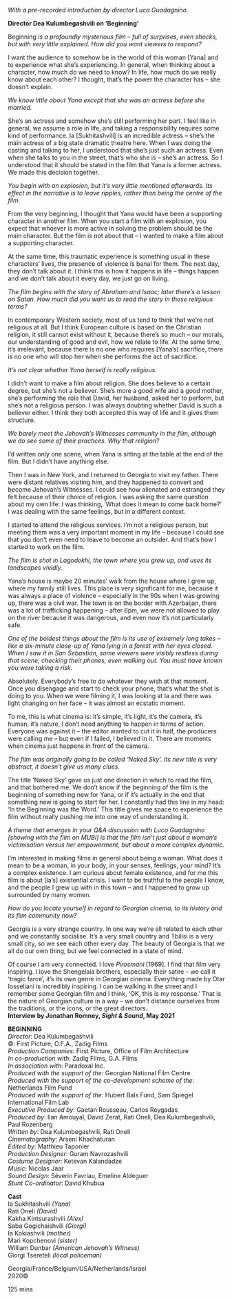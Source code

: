 

_With a pre-recorded introduction by director Luca Guadagnino._

**Director Dea Kulumbegashvili on ‘Beginning’**

Beginning _is a profoundly mysterious film – full of surprises, even shocks, but with very little explained. How did you want viewers to respond?_

I want the audience to somehow be in the world of this woman [Yana] and to experience what she’s experiencing. In general, when thinking about a character, how much do we need to know? In life, how much do we really know about each other? I thought, that’s the power the character has – she doesn’t explain.

_We know little about Yana except that she was an actress before she married._

She’s an actress and somehow she’s still performing her part. I feel like in general, we assume a role in life, and taking a responsibility requires some kind of performance. Ia [Sukhitashvili] is an incredible actress – she’s the main actress of a big state dramatic theatre here. When I was doing the casting and talking to her, I understood that she’s just such an actress. Even when she talks to you in the street, that’s who she is – she’s an actress. So I understood that it should be stated in the film that Yana is a former actress. We made this decision together.

_You begin with an explosion, but it’s very little mentioned afterwards. Its effect in the narrative is to leave ripples, rather than being the centre of the film._

From the very beginning, I thought that Yana would have been a supporting character in another film. When you start a film with an explosion, you expect that whoever is more active in solving the problem should be the main character. But the film is not about that – I wanted to make a film about a supporting character.

At the same time, this traumatic experience is something usual in these characters’ lives, the presence of violence is banal for them. The next day, they don’t talk about it. I think this is how it happens in life – things happen and we don’t talk about it every day, we just go on living.

_The film begins with the story of Abraham and Isaac; later there’s a lesson on Satan. How much did you want us to read the story in these religious terms?_

In contemporary Western society, most of us tend to think that we’re not religious at all. But I think European culture is based on the Christian religion, it still cannot exist without it, because there’s so much – our morals, our understanding of good and evil, how we relate to life. At the same time, it’s irrelevant, because there is no one who requires [Yana’s] sacrifice, there is no one who will stop her when she performs the act of sacrifice.

_It’s not clear whether Yana herself is really religious._

I didn’t want to make a film about religion. She does believe to a certain degree, but she’s not a believer. She’s more a good wife and a good mother, she’s performing the role that David, her husband, asked her to perform, but she’s not a religious person. I was always doubting whether David is such a believer either. I think they both accepted this way of life and it gives them structure.

_We barely meet the Jehovah’s Witnesses community in the film, although we do see some of their practices. Why that religion?_

I’d written only one scene, when Yana is sitting at the table at the end of the film. But I didn’t have anything else.

Then I was in New York, and I returned to Georgia to visit my father. There were distant relatives visiting him, and they happened to convert and become Jehovah’s Witnesses. I could see how alienated and estranged they felt because of their choice of religion. I was asking the same question about my own life: I was thinking, ‘What does it mean to come back home?’ I was dealing with the same feelings, but in a different context.

I started to attend the religious services. I’m not a religious person, but meeting them was a very important moment in my life – because I could see that you don’t even need to leave to become an outsider. And that’s how I started to work on the film.

_The film is shot in Lagodekhi, the town where you grew up, and uses its landscapes vividly._

Yana’s house is maybe 20 minutes’ walk from the house where I grew up, where my family still lives. This place is very significant for me, because it was always a place of violence – especially in the 90s when I was growing up, there was a civil war. The town is on the border with Azerbaijan, there was a lot of trafficking happening – after 6pm, we were not allowed to play on the river because it was dangerous, and even now it’s not particularly safe.

_One of the boldest things about the film is its use of extremely long takes – like a six-minute close-up of Yana lying in a forest with her eyes closed. When I saw it in San Sebastián, some viewers were visibly restless during that scene, checking their phones, even walking out. You must have known you were taking a risk._

Absolutely. Everybody’s free to do whatever they wish at that moment. Once you disengage and start to check your phone, that’s what the shot is doing to you. When we were filming it, I was looking at Ia and there was light changing on her face – it was almost an ecstatic moment.

To me, this is what cinema is: it’s simple, it’s light, it’s the camera, it’s human, it’s nature, I don’t need anything to happen in terms of action. Everyone was against it – the editor wanted to cut it in half, the producers were calling me – but even if I failed, I believed in it. There are moments when cinema just happens in front of the camera.

_The film was originally going to be called ‘Naked Sky’. Its new title is very abstract, it doesn’t give us many clues._

The title ‘Naked Sky’ gave us just one direction in which to read the film, and that bothered me. We don’t know if the beginning of the film is the beginning of something new for Yana, or if it’s actually in the end that something new is going to start for her.  I constantly had this line in my head: ‘In the Beginning was the Word.’ This title gives me space to experience the film without really pushing me into one way of understanding it.

_A theme that emerges in your Q&A discussion with Luca Guadagnino [showing with the film on MUBI] is that the film isn’t just about a woman’s victimisation versus her empowerment, but about a more complex dynamic._

I’m interested in making films in general about being a woman. What does it mean to be a woman, in your body, in your senses, feelings, your mind? It’s a complex existence. I am curious about female existence, and for me this film is about [Ia’s] existential crisis. I want to be truthful to the people I know, and the people I grew up with in this town – and I happened to grow up surrounded by many women.

_How do you locate yourself in regard to Georgian cinema, to its history and its film community now?_

Georgia is a very strange country. In one way we’re all related to each other and we constantly socialise. It’s a very small country and Tbilisi is a very small city, so we see each other every day. The beauty of Georgia is that we all do our own thing, but we feel connected in a state of mind.

Of course I am very connected. I love _Pirosmani_ [1969]. I find that film very inspiring. I love the Shengelaia brothers, especially their satire – we call it ‘tragic farce’, it’s its own genre in Georgian cinema. Everything made by Otar Iosseliani is incredibly inspiring. I can be walking in the street and I remember some Georgian film and I think, ‘OK, this is my response.’ That is the nature of Georgian culture in a way – we don’t distance ourselves from the traditions, or the icons, or the great directors.  
**Interview by Jonathan Romney, _Sight & Sound_, May 2021**



**BEGINNING**  
_Director_: Dea Kulumbegashvili  
©: First Picture, O.F.A., Zadig Films  
_Production Companies_: First Picture, Office of Film Architecture  
_In co-production with_: Zadig Films,  G.A. Films  
_In association with_: Paradoxal Inc.  
_Produced with the support of the_: Georgian National Film Centre  
_Produced with the support of the  co-development scheme of the_: Netherlands Film Fund  
_Produced with the support of the_:  Hubert Bals Fund,  Sam Spiegel International Film Lab  
_Executive Produced by_:  Gaetan Rousseau, Carlos Reygadas  
_Produced by_: Ilan Amouyal, David Zerat, Rati Oneli, Dea Kulumbegashvili,  
Paul Rozenberg  
_Written by_: Dea Kulumbegashvili,  Rati Oneli  
_Cinematography_: Arseni Khachaturan  
_Edited by_: Matthieu Taponier  
_Production Designer_: Guram Navrozashvili  
_Costume Designer_: Ketevan Kalandadze  
_Music_: Nicolas Jaar  
_Sound Design_: Séverin Favriau,  Emeline Aldeguer  
_Stunt Co-ordinator_: David Khubua

**Cast**  
Ia Sukhitashvili _(Yana)_  
Rati Oneli _(David)_  
Kakha Kintsurashvili _(Alex)_  
Saba Gogichaishvili _(Giorgi)_  
Ia Kokiashvili _(mother)_  
Mari Kopchenovi _(sister)_  
William Dunbar _(American Jehovah’s Witness)_  
Giorgi Tsereteli _(local policeman)_

Georgia/France/Belgium/USA/Netherlands/Israel  
2020©

125 mins
<!--stackedit_data:
eyJoaXN0b3J5IjpbLTExNzI4MjgyNzldfQ==
-->